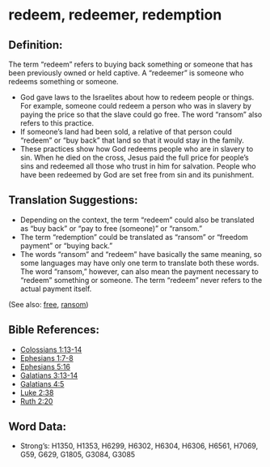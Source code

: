 # redeem, redeemer, redemption

## Definition:

The term “redeem” refers to buying back something or someone that has been previously owned or held captive. A “redeemer” is someone who redeems something or someone.

* God gave laws to the Israelites about how to redeem people or things. For example, someone could redeem a person who was in slavery by paying the price so that the slave could go free. The word “ransom” also refers to this practice.
* If someone’s land had been sold, a relative of that person could “redeem” or “buy back” that land so that it would stay in the family.
* These practices show how God redeems people who are in slavery to sin. When he died on the cross, Jesus paid the full price for people’s sins and redeemed all those who trust in him for salvation. People who have been redeemed by God are set free from sin and its punishment.

## Translation Suggestions:

* Depending on the context, the term “redeem” could also be translated as “buy back” or “pay to free (someone)” or “ransom.”
* The term “redemption” could be translated as “ransom” or “freedom payment” or “buying back.”
* The words “ransom” and “redeem” have basically the same meaning, so some languages may have only one term to translate both these words. The word “ransom,” however, can also mean the payment necessary to “redeem” something or someone. The term “redeem” never refers to the actual payment itself.

(See also: [free](../other/free.md), [ransom](../kt/ransom.md))

## Bible References:

* [Colossians 1:13-14](rc://en/tn/help/col/01/13)
* [Ephesians 1:7-8](rc://en/tn/help/eph/01/07)
* [Ephesians 5:16](rc://en/tn/help/eph/05/16)
* [Galatians 3:13-14](rc://en/tn/help/gal/03/13)
* [Galatians 4:5](rc://en/tn/help/gal/04/05)
* [Luke 2:38](rc://en/tn/help/luk/02/38)
* [Ruth 2:20](rc://en/tn/help/rut/02/20)

## Word Data:

* Strong’s: H1350, H1353, H6299, H6302, H6304, H6306, H6561, H7069, G59, G629, G1805, G3084, G3085
